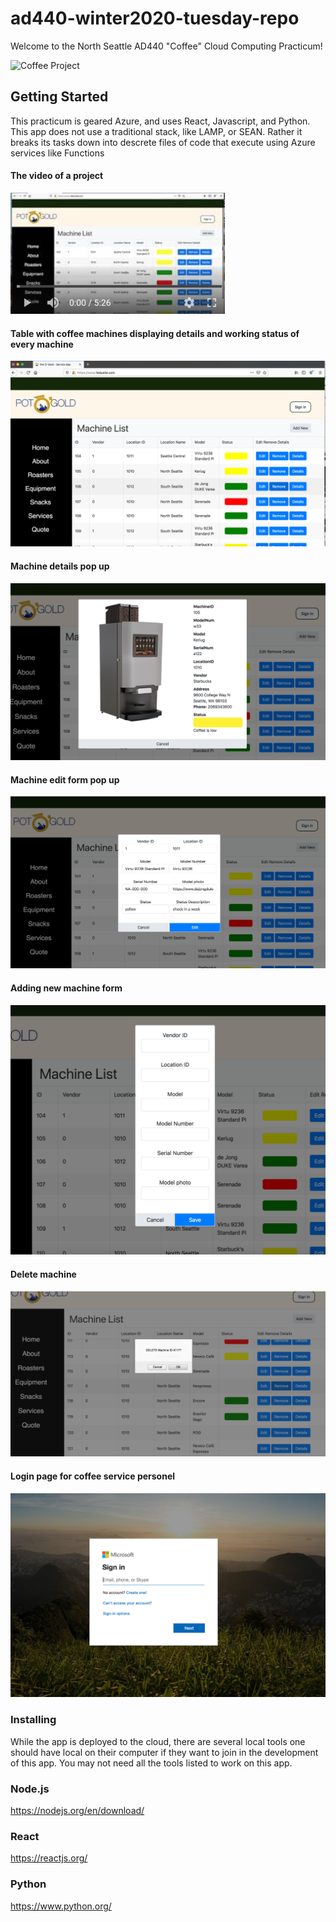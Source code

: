 # ad440-winter2020-tuesday-repo

Welcome to the North Seattle AD440 "Coffee" Cloud Computing Practicum! 

<img src="https://food.fnr.sndimg.com/content/dam/images/food/fullset/2014/11/6/0/fnd_cat-latte-art.jpg.rend.hgtvcom.406.305.suffix/1415304438292.jpeg" title="Coffee Project">

## Getting Started
This practicum is geared Azure, and uses React, Javascript, and Python. This app does not use a traditional stack, like LAMP, or SEAN. Rather it breaks its tasks down into descrete files of code that execute using Azure services like Functions 

#### The video of a project

[![Project Video](screenshots/video_thumb_50.png)](https://www.youtube.com/watch?v=gVklO7lEhFk&t=81s)

#### Table with coffee machines displaying details and working status of every machine
![](screenshots/table.png)
#### Machine details pop up
![](screenshots/detailsform.png)
#### Machine edit form pop up
![](screenshots/editform.png)
#### Adding new machine form
![](screenshots/addnewform.png)
#### Delete machine
![](screenshots/confirmdelete.png)
#### Login page for coffee service personel
![](screenshots/login.png)


### Installing
While the app is deployed to the cloud, there are several local tools one should have local on their computer if they want to join in the development of this app. You may not need all the tools listed to work on this app.

### Node.js
https://nodejs.org/en/download/

### React
https://reactjs.org/

### Python
https://www.python.org/




